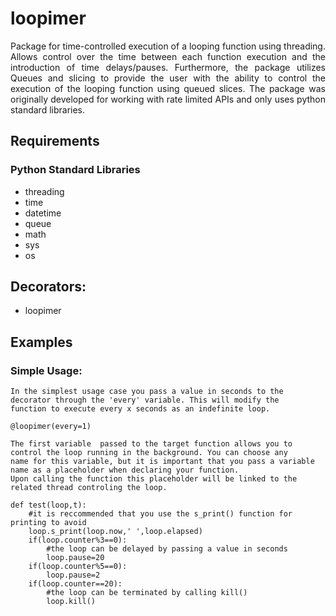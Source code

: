 # loopimer
<p align="justify">
Package for time-controlled execution of a looping function using threading. Allows control over the time between each function execution and the introduction of time delays/pauses. Furthermore, the package utilizes Queues and slicing to provide the user with the ability to control the execution of the looping function using queued slices. The package was originally developed for working with rate limited APIs and only uses python standard libraries.
</p>  

## Requirements
### Python Standard Libraries
 - threading
 - time
 - datetime
 - queue
 - math
 - sys
 - os
## Decorators:
 - loopimer
 
## Examples
### Simple Usage: 

```
In the simplest usage case you pass a value in seconds to the decorator through the 'every' variable. This will modify the
function to execute every x seconds as an indefinite loop.
```
```
@loopimer(every=1)

```

```
The first variable  passed to the target function allows you to control the loop running in the background. You can choose any 
name for this variable, but it is important that you pass a variable name as a placeholder when declaring your function. 
Upon calling the function this placeholder will be linked to the related thread controling the loop.
```

```
def test(loop,t):
    #it is reccommended that you use the s_print() function for printing to avoid 
    loop.s_print(loop.now,' ',loop.elapsed)
    if(loop.counter%3==0):
        #the loop can be delayed by passing a value in seconds
        loop.pause=20
    if(loop.counter%5==0):
        loop.pause=2
    if(loop.counter==20):
        #the loop can be terminated by calling kill()
        loop.kill()
```
